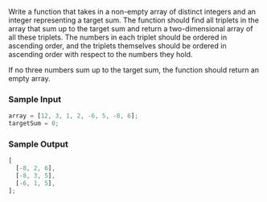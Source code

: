 Write a function that takes in a non-empty array of distinct integers and an integer representing a target sum. The function should find all triplets in the array that sum up to the target sum and return a two-dimensional array of all these triplets. The numbers in each triplet should be ordered in ascending order, and the triplets themselves should be ordered in ascending order with respect to the numbers they hold.

If no three numbers sum up to the target sum, the function should return an empty array.

### Sample Input

```javascript
array = [12, 3, 1, 2, -6, 5, -8, 6];
targetSum = 0;
```

### Sample Output

```javascript
[
  [-8, 2, 6],
  [-8, 3, 5],
  [-6, 1, 5],
];
```
